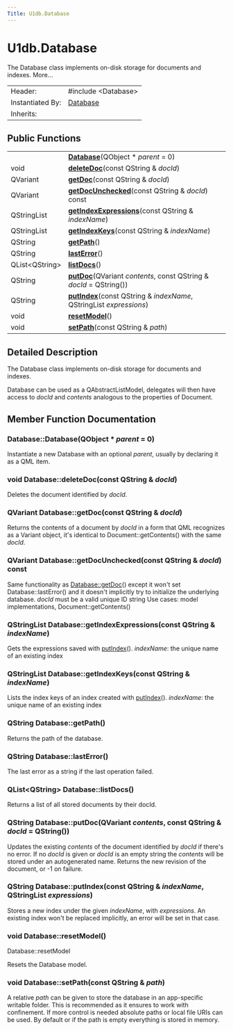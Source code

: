 ```yaml
---
Title: U1db.Database
---
```


# U1db.Database

<!-- $$$Database-brief -->
<p>The Database class implements on-disk storage for documents and indexes. More...</p>
<!-- @@@Database -->
<table class="alignedsummary">
<tr><td class="memItemLeft rightAlign topAlign"> Header:</td><td class="memItemRight bottomAlign"> <span class="preprocessor">#include &lt;Database&gt;</span>
</td></tr><tr><td class="memItemLeft rightAlign topAlign"> Instantiated By:</td><td class="memItemRight bottomAlign"> <a href="#">Database</a></td></tr><tr><td class="memItemLeft rightAlign topAlign"> Inherits:</td><td class="memItemRight bottomAlign"> </td></tr></table><ul>
</ul>
<h2 id="public-functions">Public Functions</h2>
<table class="alignedsummary">
<tr><td class="memItemLeft rightAlign topAlign"> </td><td class="memItemRight bottomAlign"><b><a href="#Database">Database</a></b>(QObject *<i> parent</i> = 0)</td></tr>
<tr><td class="memItemLeft rightAlign topAlign"> void </td><td class="memItemRight bottomAlign"><b><a href="#deleteDoc">deleteDoc</a></b>(const QString &amp;<i> docId</i>)</td></tr>
<tr><td class="memItemLeft rightAlign topAlign"> QVariant </td><td class="memItemRight bottomAlign"><b><a href="#getDoc">getDoc</a></b>(const QString &amp;<i> docId</i>)</td></tr>
<tr><td class="memItemLeft rightAlign topAlign"> QVariant </td><td class="memItemRight bottomAlign"><b><a href="#getDocUnchecked">getDocUnchecked</a></b>(const QString &amp;<i> docId</i>) const</td></tr>
<tr><td class="memItemLeft rightAlign topAlign"> QStringList </td><td class="memItemRight bottomAlign"><b><a href="#getIndexExpressions">getIndexExpressions</a></b>(const QString &amp;<i> indexName</i>)</td></tr>
<tr><td class="memItemLeft rightAlign topAlign"> QStringList </td><td class="memItemRight bottomAlign"><b><a href="#getIndexKeys">getIndexKeys</a></b>(const QString &amp;<i> indexName</i>)</td></tr>
<tr><td class="memItemLeft rightAlign topAlign"> QString </td><td class="memItemRight bottomAlign"><b><a href="#getPath">getPath</a></b>()</td></tr>
<tr><td class="memItemLeft rightAlign topAlign"> QString </td><td class="memItemRight bottomAlign"><b><a href="#lastError">lastError</a></b>()</td></tr>
<tr><td class="memItemLeft rightAlign topAlign"> QList&lt;QString&gt; </td><td class="memItemRight bottomAlign"><b><a href="#listDocs">listDocs</a></b>()</td></tr>
<tr><td class="memItemLeft rightAlign topAlign"> QString </td><td class="memItemRight bottomAlign"><b><a href="#putDoc">putDoc</a></b>(QVariant<i> contents</i>, const QString &amp;<i> docId</i> = QString())</td></tr>
<tr><td class="memItemLeft rightAlign topAlign"> QString </td><td class="memItemRight bottomAlign"><b><a href="#putIndex">putIndex</a></b>(const QString &amp;<i> indexName</i>, QStringList<i> expressions</i>)</td></tr>
<tr><td class="memItemLeft rightAlign topAlign"> void </td><td class="memItemRight bottomAlign"><b><a href="#resetModel">resetModel</a></b>()</td></tr>
<tr><td class="memItemLeft rightAlign topAlign"> void </td><td class="memItemRight bottomAlign"><b><a href="#setPath">setPath</a></b>(const QString &amp;<i> path</i>)</td></tr>
</table>
<!-- $$$Database-description -->
<h2 id="details">Detailed Description</h2>
<p>The Database class implements on-disk storage for documents and indexes.</p>
<p>Database can be used as a QAbstractListModel, delegates will then have access to <i>docId</i> and <i>contents</i> analogous to the properties of Document.</p>
<!-- @@@Database -->
<h2>Member Function Documentation</h2>
<!-- $$$Database[overload1]$$$DatabaseQObject* -->
<h3 class="fn" id="Database">Database::<span class="name">Database</span>(<span class="type">QObject</span> *<i> parent</i> = 0)</h3>
<p>Instantiate a new Database with an optional <i>parent</i>, usually by declaring it as a QML item.</p>
<!-- @@@Database -->
<!-- $$$deleteDoc[overload1]$$$deleteDocconstQString& -->
<h3 class="fn" id="deleteDoc"><span class="type">void</span> Database::<span class="name">deleteDoc</span>(const <span class="type">QString</span> &amp;<i> docId</i>)</h3>
<p>Deletes the document identified by <i>docId</i>.</p>
<!-- @@@deleteDoc -->
<!-- $$$getDoc[overload1]$$$getDocconstQString& -->
<h3 class="fn" id="getDoc"><span class="type">QVariant</span> Database::<span class="name">getDoc</span>(const <span class="type">QString</span> &amp;<i> docId</i>)</h3>
<p>Returns the contents of a document by <i>docId</i> in a form that QML recognizes as a Variant object, it's identical to Document::getContents() with the same <i>docId</i>.</p>
<!-- @@@getDoc -->
<!-- $$$getDocUnchecked[overload1]$$$getDocUncheckedconstQString& -->
<h3 class="fn" id="getDocUnchecked"><span class="type">QVariant</span> Database::<span class="name">getDocUnchecked</span>(const <span class="type">QString</span> &amp;<i> docId</i>) const</h3>
<p>Same functionality as <a href="#getDoc-method">Database::getDoc</a>() except it won't set Database::lastError() and it doesn't implicitly try to initialize the underlying database. <i>docId</i> must be a valid unique ID string Use cases: model implementations, Document::getContents()</p>
<!-- @@@getDocUnchecked -->
<!-- $$$getIndexExpressions[overload1]$$$getIndexExpressionsconstQString& -->
<h3 class="fn" id="getIndexExpressions"><span class="type">QStringList</span> Database::<span class="name">getIndexExpressions</span>(const <span class="type">QString</span> &amp;<i> indexName</i>)</h3>
<p>Gets the expressions saved with <a href="#putIndex">putIndex</a>(). <i>indexName</i>: the unique name of an existing index</p>
<!-- @@@getIndexExpressions -->
<!-- $$$getIndexKeys[overload1]$$$getIndexKeysconstQString& -->
<h3 class="fn" id="getIndexKeys"><span class="type">QStringList</span> Database::<span class="name">getIndexKeys</span>(const <span class="type">QString</span> &amp;<i> indexName</i>)</h3>
<p>Lists the index keys of an index created with <a href="#putIndex">putIndex</a>(). <i>indexName</i>: the unique name of an existing index</p>
<!-- @@@getIndexKeys -->
<!-- $$$getPath[overload1]$$$getPath -->
<h3 class="fn" id="getPath"><span class="type">QString</span> Database::<span class="name">getPath</span>()</h3>
<p>Returns the path of the database.</p>
<!-- @@@getPath -->
<!-- $$$lastError[overload1]$$$lastError -->
<h3 class="fn" id="lastError"><span class="type">QString</span> Database::<span class="name">lastError</span>()</h3>
<p>The last error as a string if the last operation failed.</p>
<!-- @@@lastError -->
<!-- $$$listDocs[overload1]$$$listDocs -->
<h3 class="fn" id="listDocs"><span class="type">QList</span>&lt;<span class="type">QString</span>&gt; Database::<span class="name">listDocs</span>()</h3>
<p>Returns a list of all stored documents by their docId.</p>
<!-- @@@listDocs -->
<!-- $$$putDoc[overload1]$$$putDocQVariantconstQString& -->
<h3 class="fn" id="putDoc"><span class="type">QString</span> Database::<span class="name">putDoc</span>(<span class="type">QVariant</span><i> contents</i>, const <span class="type">QString</span> &amp;<i> docId</i> = QString())</h3>
<p>Updates the existing <i>contents</i> of the document identified by <i>docId</i> if there's no error. If no <i>docId</i> is given or <i>docId</i> is an empty string the <i>contents</i> will be stored under an autogenerated name. Returns the new revision of the document, or -1 on failure.</p>
<!-- @@@putDoc -->
<!-- $$$putIndex[overload1]$$$putIndexconstQString&QStringList -->
<h3 class="fn" id="putIndex"><span class="type">QString</span> Database::<span class="name">putIndex</span>(const <span class="type">QString</span> &amp;<i> indexName</i>, <span class="type">QStringList</span><i> expressions</i>)</h3>
<p>Stores a new index under the given <i>indexName</i>, with <i>expressions</i>. An existing index won't be replaced implicitly, an error will be set in that case.</p>
<!-- @@@putIndex -->
<!-- $$$resetModel[overload1]$$$resetModel -->
<h3 class="fn" id="resetModel"><span class="type">void</span> Database::<span class="name">resetModel</span>()</h3>
<p>Database::resetModel</p>
<p>Resets the Database model.</p>
<!-- @@@resetModel -->
<!-- $$$setPath[overload1]$$$setPathconstQString& -->
<h3 class="fn" id="setPath"><span class="type">void</span> Database::<span class="name">setPath</span>(const <span class="type">QString</span> &amp;<i> path</i>)</h3>
<p>A relative <i>path</i> can be given to store the database in an app-specific writable folder. This is recommended as it ensures to work with confinement. If more control is needed absolute paths or local file URIs can be used. By default or if the path is empty everything is stored in memory.</p>
<!-- @@@setPath -->
